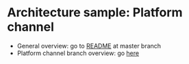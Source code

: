 # Architecture sample: Platform channel

- General overview: go to [README](https://github.com/worldline-spain/flutter_votlin_app/blob/master/README.md) at master branch
- Platform channel branch overview: go [here](/flutter_votlin_app)